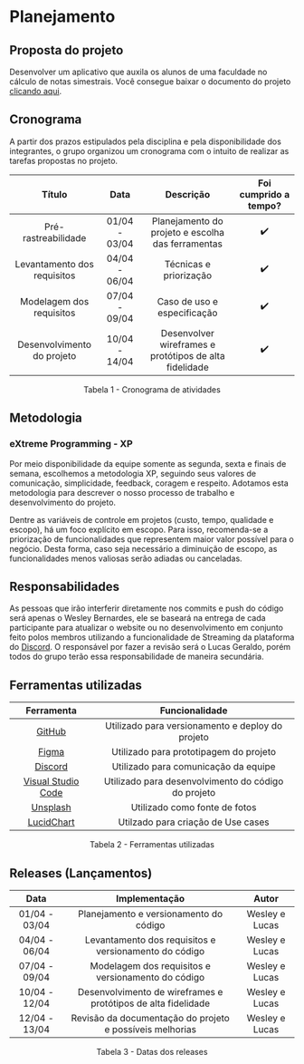 # Planejamento

## Proposta do projeto
Desenvolver um aplicativo que auxila os alunos de uma faculdade no cálculo de notas simestrais. Você consegue baixar o documento do projeto <a href="../uploads/Modelagem de um Sistema.docx">clicando aqui</a>.

## Cronograma
A partir dos prazos estipulados pela disciplina e pela disponibilidade dos integrantes, o grupo organizou um cronograma com o intuito de realizar as tarefas propostas no projeto.

| Título | Data | Descrição | Foi cumprido a tempo? |
| :------: | :----: | :---------: | :---------------------: |
| Pré-rastreabilidade | 01/04 - 03/04 | Planejamento do projeto e escolha das ferramentas | ✔️ |
| Levantamento dos requisitos | 04/04 - 06/04 | Técnicas e priorização | ✔️ |
| Modelagem dos requisitos | 07/04 - 09/04 | Caso de uso e especificação | ✔️ |
| Desenvolvimento do projeto | 10/04 - 14/04 | Desenvolver wireframes e protótipos de alta fidelidade | ✔️ |

<figcaption style="text-align: center">Tabela 1 - Cronograma de atividades</figcaption>

## Metodologia

### eXtreme Programming - XP
Por meio disponibilidade da equipe somente as segunda, sexta e finais de semana, escolhemos a metodologia XP, seguindo seus valores de comunicação, simplicidade, feedback, coragem e respeito. Adotamos esta metodologia para descrever o nosso processo de trabalho e desenvolvimento do projeto.

Dentre as variáveis de controle em projetos (custo, tempo, qualidade e escopo), há um foco explícito em escopo. Para isso, recomenda-se a priorização de funcionalidades que representem maior valor possível para o negócio. Desta forma, caso seja necessário a diminuição de escopo, as funcionalidades menos valiosas serão adiadas ou canceladas.

## Responsabilidades
As pessoas que irão interferir diretamente nos commits e push do código será apenas o Wesley Bernardes, ele se baseará na entrega de cada participante para atualizar o website ou no desenvolvimento em conjunto feito polos membros utilizando a funcionalidade de Streaming da plataforma do [Discord](https://discord.com/). O responsável por fazer a revisão será o Lucas Geraldo, porém todos do grupo terão essa responsabilidade de maneira secundária.

## Ferramentas utilizadas
<center>

| Ferramenta | Funcionalidade |
| :----------: | :---------: |
| [GitHub](https://github.com/) | Utilizado para versionamento e deploy do projeto |
| [Figma](https://www.figma.com/) | Utilizado para prototipagem do projeto |
| [Discord](https://discord.com/) | Utilizado para comunicação da equipe |
| [Visual Studio Code](https://code.visualstudio.com/) | Utilizado para desenvolvimento do código do projeto |
| [Unsplash](https://unsplash.com/) | Utilizado como fonte de fotos |
| [LucidChart](https://www.lucidchart.com/pages/) | Utilzado para criação de Use cases

</center>

<figcaption style="text-align: center">Tabela 2 - Ferramentas utilizadas</figcaption>

## Releases (Lançamentos)
<center>

| Data | Implementação | Autor |
| :----: | :------------: | :-----: |
| 01/04 - 03/04 | Planejamento e versionamento do código | Wesley e Lucas |
| 04/04 - 06/04 | Levantamento dos requisitos e versionamento do código | Wesley e Lucas |
| 07/04 - 09/04 | Modelagem dos requisitos e versionamento do código | Wesley e Lucas |
| 10/04 - 12/04 | Desenvolvimento de wireframes e protótipos de alta fidelidade | Wesley e Lucas |
| 12/04 - 13/04 | Revisão da documentação do projeto e possíveis melhorias | Wesley e Lucas |

</center>

<figcaption style="text-align: center">Tabela 3 - Datas dos releases</figcaption>
